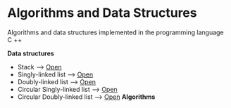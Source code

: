 # Algorithms and Data Structures
Algorithms and data structures implemented in the programming language C ++

**Data structures**
- Stack --> [Open](Data%20Structures/Stack/Stack.h)
- Singly-linked list --> [Open](Data%20Structures/Singly-linked%20list/List.h)
- Doubly-linked list --> [Open](Data%20Structures/Doubly-linked%20list/List.h)
- Circular Singly-linked list --> [Open](Data%20Structures/Circular%20Singly-linked%20List/List.h)
- Circular Doubly-linked list --> [Open](Data%20Structures/Circular%20Doubly-linked%20List/List.h)
**Algorithms**
